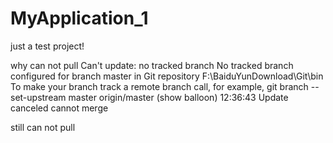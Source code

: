 # MyApplication_1
just a test project!

why can not pull
Can't update: no tracked branch
         No tracked branch configured for branch master
         in Git repository F:\BaiduYunDownload\Git\bin
         To make your branch track a remote branch call, for example,
         git branch --set-upstream master origin/master (show balloon)
12:36:43 Update canceled
cannot merge

still can not pull

